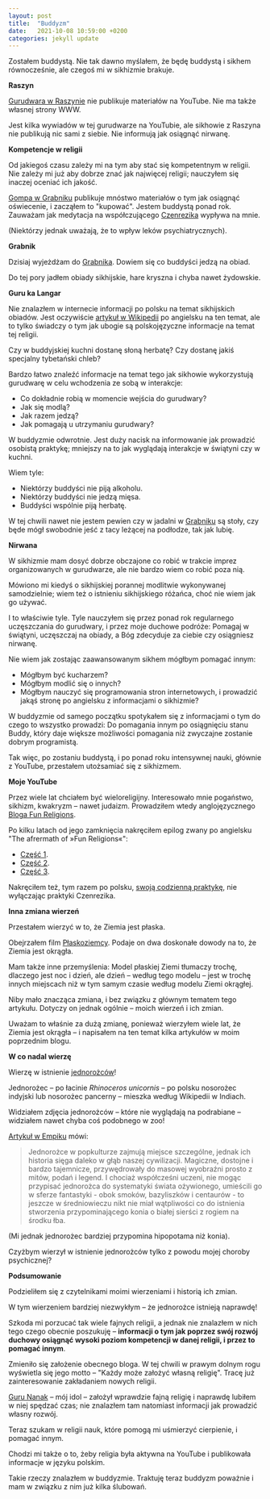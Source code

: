 ```yaml
---
layout: post
title:  "Buddyzm"
date:   2021-10-08 10:59:00 +0200
categories: jekyll update
---
```

Zostałem buddystą. Nie tak dawno myślałem, że będę buddystą i sikhem równocześnie, ale czegoś mi w sikhizmie brakuje.

**Raszyn**

[Gurudwara w Raszynie][raszyn] nie publikuje materiałów na YouTube. Nie ma także własnej strony WWW.

Jest kilka wywiadów w tej gurudwarze na YouTubie, ale sikhowie z Raszyna nie publikują nic sami z siebie. Nie informują jak osiągnąć nirwanę.

**Kompetencje w religii**

Od jakiegoś czasu zależy mi na tym aby stać się kompetentnym w religii. Nie zależy mi już aby dobrze znać jak najwięcej religii; nauczyłem się inaczej oceniać ich jakość.

[Gompa w Grabniku][grabnik] publikuje mnóstwo materiałów o tym jak osiągnąć oświecenie, i zacząłem to "kupować". Jestem buddystą ponad rok. Zauważam jak medytacja na współczującego [Czenrezika][czenrezik] wypływa na mnie.

(Niektórzy jednak uważają, że to wpływ leków psychiatrycznych).

**Grabnik**

Dzisiaj wyjeżdżam do [Grabnika][grabnik]. Dowiem się co buddyści jedzą na obiad.

Do tej pory jadłem obiady sikhijskie, hare kryszna i chyba nawet żydowskie.

**Guru ka Langar**

Nie znalazłem w internecie informacji po polsku na temat sikhijskich obiadów. Jest oczywiście [artykuł w Wikipedii][langar] po angielsku na ten temat, ale to tylko świadczy o tym jak ubogie są polskojęzyczne informacje na temat tej religii.

Czy w buddyjskiej kuchni dostanę słoną herbatę? Czy dostanę jakiś specjalny tybetański chleb?

Bardzo łatwo znaleźć informacje na temat tego jak sikhowie wykorzystują gurudwarę w celu wchodzenia ze sobą w interakcje:

* Co dokładnie robią w momencie wejścia do gurudwary?
* Jak się modlą?
* Jak razem jedzą?
* Jak pomagają u utrzymaniu gurudwary?

W buddyzmie odwrotnie. Jest duży nacisk na informowanie jak prowadzić osobistą praktykę; mniejszy na to jak wyglądają interakcje w świątyni czy w kuchni.

Wiem tyle:

* Niektórzy buddyści nie piją alkoholu.
* Niektórzy buddyści nie jedzą mięsa.
* Buddyści wspólnie piją herbatę.

W tej chwili nawet nie jestem pewien czy w jadalni w [Grabniku][grabnik] są stoły, czy będe mógł swobodnie jeść z tacy leżącej na podłodze, tak jak lubię.

**Nirwana**

W sikhizmie mam dosyć dobrze obczajone co robić w trakcie imprez organizowanych w gurudwarze, ale nie bardzo wiem co robić poza nią.

Mówiono mi kiedyś o sikhijskiej porannej modlitwie wykonywanej samodzielnie; wiem też o istnieniu sikhijskiego różańca, choć nie wiem jak go używać.

I to właściwie tyle. Tyle nauczyłem się przez ponad rok regularnego uczęszczania do gurudwary, i przez moje duchowe podróże: Pomagaj w świątyni, uczęszczaj na obiady, a Bóg zdecyduje za ciebie czy osiągniesz nirwanę.

Nie wiem jak zostając zaawansowanym sikhem mógłbym pomagać innym:

* Mógłbym być kucharzem?
* Mógłbym modlić się o innych?
* Mógłbym nauczyć się programowania stron internetowych, i prowadzić jakąś stronę po angielsku z informacjami o sikhizmie?

W buddyzmie od samego początku spotykałem się z informacjami o tym do czego to wszystko prowadzi: Do pomagania innym po osiągnięciu stanu Buddy, który daje większe możliwości pomagania niż zwyczajne zostanie dobrym programistą.

Tak więc, po zostaniu buddystą, i po ponad roku intensywnej nauki, głównie z YouTube, przestałem utożsamiać się z sikhizmem.

**Moje YouTube**

Przez wiele lat chciałem być wieloreligijny. Interesowało mnie pogaństwo, sikhizm, kwakryzm – nawet judaizm. Prowadziłem wtedy anglojęzycznego [Bloga Fun Religions][fun].

Po kilku latach od jego zamknięcia nakręciłem epilog zwany po angielsku "The afrermath of »Fun Religions«":

* [Część 1][1].
* [Część 2][2].
* [Część 3][3].

Nakręciłem też, tym razem po polsku, [swoją codzienną praktykę][praktyka], nie wyłączając praktyki Czenrezika.

**Inna zmiana wierzeń**

Przestałem wierzyć w to, że Ziemia jest płaska.

Obejrzałem film [Płaskoziemcy][plaskoziemcy]. Podaje on dwa doskonałe dowody na to, że Ziemia jest okrągła.

Mam także inne przemyślenia: Model płaskiej Ziemi tłumaczy trochę, dlaczego jest noc i dzień, ale dzień – według tego modelu – jest w trochę innych miejscach niż w tym samym czasie według modelu Ziemi okrągłej.

Niby mało znacząca zmiana, i bez związku z głównym tematem tego artykułu. Dotyczy on jednak ogólnie – moich wierzeń i ich zmian.

Uważam to właśnie za dużą zmianę, ponieważ wierzyłem wiele lat, że Ziemia jest okrągła – i napisałem na ten temat kilka artykułów w moim poprzednim blogu.


**W co nadal wierzę**

Wierzę w istnienie [jednorożców][jednorozec]!

Jednorożec – po łacinie *Rhinoceros unicornis* – po polsku nosorożec indyjski lub nosorożec pancerny – mieszka według Wikipedii w Indiach.

Widziałem zdjęcia jednorożców – które nie wyglądają na podrabiane – widziałem nawet chyba coś podobnego w zoo!

[Artykuł w Empiku][empik] mówi:

> Jednorożce w popkulturze zajmują miejsce szczególne, jednak ich historia sięga daleko w głąb naszej cywilizacji. Magiczne, dostojne i bardzo tajemnicze, przywędrowały do masowej wyobraźni prosto z mitów, podań i legend. I chociaż współcześni uczeni, nie mogąc przypisać jednorożca do systematyki świata ożywionego, umieścili go w sferze fantastyki - obok smoków, bazyliszków i centaurów - to jeszcze w średniowieczu nikt nie miał wątpliwości co do istnienia stworzenia przypominającego konia o białej sierści z rogiem na środku łba.

(Mi jednak jednorożec bardziej przypomina hipopotama niż konia).

Czyżbym wierzył w istnienie jednorożców tylko z powodu mojej choroby psychicznej?

**Podsumowanie**

Podzieliłem się z czytelnikami moimi wierzeniami i historią ich zmian.

W tym wierzeniem bardziej niezwykłym – że jednorożce istnieją naprawdę!

Szkoda mi porzucać tak wiele fajnych religii, a jednak nie znalazłem w nich tego czego obecnie poszukuję – **informacji o tym jak poprzez swój rozwój duchowy osiągnąć wysoki poziom kompetencji w danej religii, i przez to pomagać innym**.

Zmieniło się założenie obecnego bloga. W tej chwili w prawym dolnym rogu wyświetla się jego motto – "Każdy może założyć własną religię". Tracę już zainteresowanie zakładaniem nowych religii.

[Guru Nanak][nanak] – mój idol – założył wprawdzie fajną religię i naprawdę lubiłem w niej spędzać czas; nie znalazłem tam natomiast informacji jak prowadzić własny rozwój.

Teraz szukam w religii nauk, które pomogą mi uśmierzyć cierpienie, i pomagać innym.

Chodzi mi także o to, żeby religia była aktywna na YouTube i publikowała informacje w języku polskim.

Takie rzeczy znalazłem w buddyzmie. Traktuję teraz buddyzm poważnie i mam w związku z nim już kilka ślubowań.

[raszyn]: https://pl.wikipedia.org/wiki/Zwi%C4%85zek_wyznaniowy_Singh_Saba_Gurudwara_w_Rzeczpospolitej_Polskiej
[grabnik]: https://www.benchen.org.pl/pl/
[czenrezik]: https://pl.wikipedia.org/wiki/Plik:Drzeworyt_buddyjski_na_papierze_-_Stoj%C4%85cy_bodhisattwa_Awalokite%C5%9Bwara_-_zbiory_Muzeum_Azji_i_Pacyfiku_w_Warszawie,_2_po%C5%82_XXw_Nepal.jpg
[langar]: https://en.wikipedia.org/wiki/Langar_(Sikhism)
[plaskoziemcy]: https://www.filmweb.pl/film/P%C5%82askoziemcy-2018-813810
[fun]: https://web.archive.org/web/20180718181853/https://funreligions.wordpress.com/
[1]: https://www.youtube.com/watch?v=7EjOnFAH3-g
[2]: https://www.youtube.com/watch?v=WZBDqIoasSg
[3]: https://www.youtube.com/watch?v=kyvK6t_K55g
[praktyka]: https://www.youtube.com/watch?v=j4yYuUkGJdQ
[jednorozec]: https://pl.wikipedia.org/wiki/Nosoro%C5%BCec_indyjski
[empik]: https://www.empik.com/empikultura/czy-jednorozce-istnialy-naprawde,15986,a
[nanak]: https://pl.wikipedia.org/wiki/Nanak
